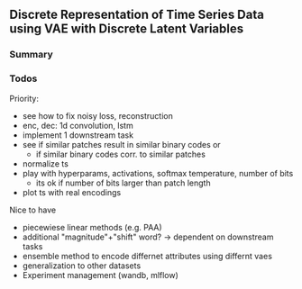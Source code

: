 ## Discrete Representation of Time Series Data using VAE with Discrete Latent Variables

### Summary


### Todos 

Priority:
- see how to fix noisy loss, reconstruction
- enc, dec: 1d convolution, lstm
- implement 1 downstream task
- see if similar patches result in similar binary codes or
  - if similar binary codes corr. to similar patches
- normalize ts
- play with hyperparams, activations, softmax temperature, number of bits
  - its ok if number of bits larger than patch length
- plot ts with real encodings

Nice to have

- piecewiese linear methods (e.g. PAA)
- additional "magnitude"+"shift" word? -> dependent on downstream tasks
- ensemble method to encode differnet attributes using differnt vaes
- generalization to other datasets
- Experiment management (wandb, mlflow)